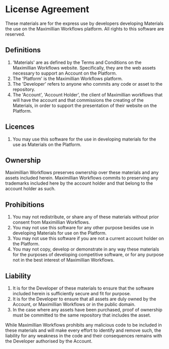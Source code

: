 # License Agreement

These materials are for the express use by developers developing Materials the use on the Maximillian Workflows
platform. All rights to this software are reserved.

## Definitions

1. 'Materials' are as defined by the Terms and Conditions on the Maximillian Workflows website. Specifically, they are
   the web assets necessary to support an Account on the Platform.
2. The 'Platform' is the Maximillian Workflows platform.
3. The 'Developer' refers to anyone who commits any code or asset to the repository.
4. The 'Account', 'Account Holder', the client of Maximillian workflows that will have the account and that commissions
   the creating of the Materials, in order to support the presentation of their website on the Platform.

## Licences

1. You may use this software for the use in developing materials for the use as Materials on the Platform.

## Ownership

Maximillian Workflows preserves ownership over these materials and any assets included herein. Maximillian Workflows
commits to preserving any trademarks included here by the account holder and that belong to the account holder as such.

## Prohibitions

1. You may not redistribute, or share any of these materials without prior consent from Maximillian Workflows.
2. You may not use this software for any other purpose besides use in developing Materials for use on the Platform.
3. You may not use this software if you are not a current account holder on the Platform.
4. You may not copy, develop or demonstrate in any way these materials for the purposes of developing competitive
   software, or for any purpose not in the best interest of Maximillian Workflows.

## Liability

1. It is for the Developer of these materials to ensure that the software included herein is sufficiently secure and fit
   for purpose.
2. It is for the Developer to ensure that all assets are duly owned by the Account, or Maximillian
   Workflows or in the public domain.
3. In the case where any assets have been purchased, proof of ownership must be committed to the same repository that
   includes the asset.

While Maximillian Workflows prohibits any malicious code to be included in these materials and will make every effort to
identify and remove such, the liability for any weakness in the code and their consequences remains with the Developer
authorised by the Account.